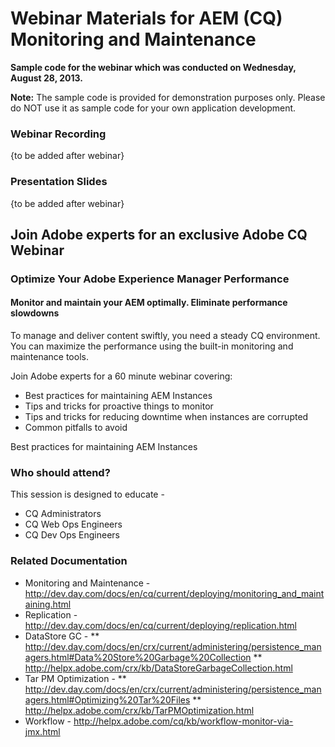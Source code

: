Webinar Materials for AEM (CQ) Monitoring and Maintenance
====================================

**Sample code for the webinar which was conducted on Wednesday, August 28, 2013.**

**Note:** The sample code is provided for demonstration purposes only.  Please do NOT use it as sample code for your own application development.

### Webinar Recording
{to be added after webinar}

### Presentation Slides
{to be added after webinar}

Join Adobe experts for an exclusive Adobe CQ Webinar
------------------------------------
 
### Optimize Your Adobe Experience Manager Performance

#### Monitor and maintain your AEM optimally. Eliminate performance slowdowns

To manage and deliver content swiftly, you need a steady CQ environment. You can maximize the performance using the built-in monitoring and maintenance tools.

Join Adobe experts for a 60 minute webinar covering:
* Best practices for maintaining AEM Instances
* Tips and tricks for proactive things to monitor
* Tips and tricks for reducing downtime when instances are corrupted
* Common pitfalls to avoid


Best practices for maintaining AEM Instances
### Who should attend?

This session is designed to educate -

* CQ Administrators
* CQ Web Ops Engineers
* CQ Dev Ops Engineers


### Related Documentation
* Monitoring and Maintenance - http://dev.day.com/docs/en/cq/current/deploying/monitoring_and_maintaining.html
* Replication - http://dev.day.com/docs/en/cq/current/deploying/replication.html
* DataStore GC - 
** http://dev.day.com/docs/en/crx/current/administering/persistence_managers.html#Data%20Store%20Garbage%20Collection
** http://helpx.adobe.com/crx/kb/DataStoreGarbageCollection.html
* Tar PM Optimization -
** http://dev.day.com/docs/en/crx/current/administering/persistence_managers.html#Optimizing%20Tar%20Files
** http://helpx.adobe.com/crx/kb/TarPMOptimization.html
* Workflow - http://helpx.adobe.com/cq/kb/workflow-monitor-via-jmx.html

